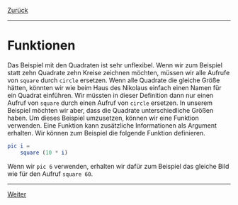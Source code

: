[Zurück](ColoredSquares.md)

---

# Funktionen

Das Beispiel mit den Quadraten ist sehr unflexibel.
Wenn wir zum Beispiel statt zehn Quadrate zehn Kreise zeichnen möchten, müssen wir alle Aufrufe von `square` durch `circle` ersetzen.
Wenn alle Quadrate die gleiche Größe hätten, könnten wir wie beim Haus des Nikolaus einfach einen Namen für ein Quadrat einführen.
Wir müssten in dieser Definition dann nur einen Aufruf von `square` durch einen Aufruf von `circle` ersetzen.
In unserem Beispiel möchten wir aber, dass die Quadrate unterschiedliche Größen haben.
Um dieses Beispiel umzusetzen, können wir eine Funktion verwenden.
Eine Funktion kann zusätzliche Informationen als Argument erhalten.
Wir können zum Beispiel die folgende Funktion definieren.

```elm
pic i =
    square (10 * i)
```
Wenn wir `pic 6` verwenden, erhalten wir dafür zum Beispiel das gleiche Bild wie für den Aufruf `square 60`.

---

[Weiter](Squares.md)

